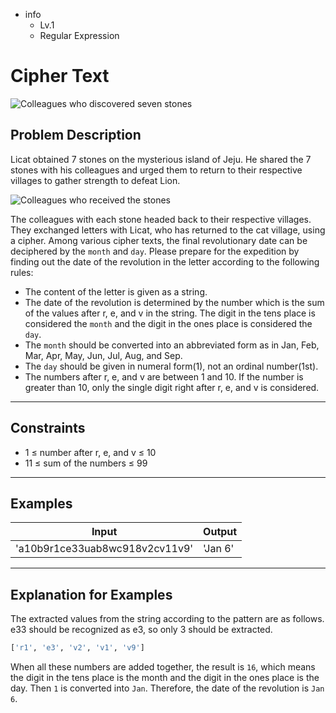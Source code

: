 -   info
    -   Lv.1
    -   Regular Expression

# Cipher Text

![Colleagues who discovered seven stones](./2_1.webp)

## Problem Description

Licat obtained 7 stones on the mysterious island of Jeju. He shared the 7 stones with his colleagues and urged them to return to their respective villages to gather strength to defeat Lion.

![Colleagues who received the stones](./2_2.webp)

The colleagues with each stone headed back to their respective villages. They exchanged letters with Licat, who has returned to the cat village, using a cipher. Among various cipher texts, the final revolutionary date can be deciphered by the `month` and `day`. Please prepare for the expedition by finding out the date of the revolution in the letter according to the following rules:

-   The content of the letter is given as a string.
-   The date of the revolution is determined by the number which is the sum of the values after r, e, and v in the string. The digit in the tens place is considered the `month` and the digit in the ones place is considered the `day`.
-   The `month` should be converted into an abbreviated form as in Jan, Feb, Mar, Apr, May, Jun, Jul, Aug, and Sep.
-   The `day` should be given in numeral form(1), not an ordinal number(1st).
-   The numbers after r, e, and v are between 1 and 10. If the number is greater than 10, only the single digit right after r, e, and v is considered.

---

## Constraints

-   1 ≤ number after r, e, and v ≤ 10
-   11 ≤ sum of the numbers ≤ 99

---

## Examples

| Input                          | Output  |
| ------------------------------ | ------- |
| 'a10b9r1ce33uab8wc918v2cv11v9' | 'Jan 6' |

---

## Explanation for Examples

The extracted values from the string according to the pattern are as follows. e33 should be recognized as e3, so only 3 should be extracted.

```py
['r1', 'e3', 'v2', 'v1', 'v9']
```

When all these numbers are added together, the result is `16`, which means the digit in the tens place is the month and the digit in the ones place is the day. Then `1` is converted into `Jan`. Therefore, the date of the revolution is `Jan 6`.
